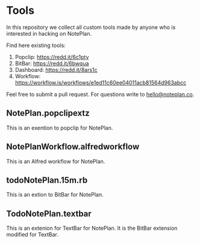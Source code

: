 # Tools

In this repository we collect all custom tools made by anyone who is interested in hacking on NotePlan.


Find here existing tools:

1. Popclip: https://redd.it/6c1pty
2. BitBar: https://redd.it/6bwqua
3. Dashboard: https://redd.it/8ars1c
4. Workflow: https://workflow.is/workflows/e1ed11c60ee04011acb81564d963abcc

Feel free to submit a pull request. For questions write to hello@noteplan.co.

## NotePlan.popclipextz

This is an exention to popclip for NotePlan.

## NotePlanWorkflow.alfredworkflow

This is an Alfred workflow for NotePlan.

## todoNotePlan.15m.rb

This is an extion to BitBar for NotePlan.

## TodoNotePlan.textbar

This is an extenion for TextBar for NotePlan. It is the BitBar extension modified for TextBar.

